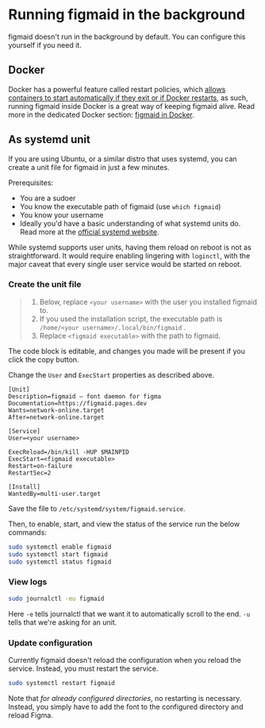 # Running figmaid in the background

figmaid doesn't run in the background by default. You can configure this yourself if you need it.

## Docker

Docker has a powerful feature called restart policies, which [allows containers to start automatically if they exit or if Docker restarts](https://docs.docker.com/config/containers/start-containers-automatically/), as such, running figmaid inside Docker is a great way of keeping figmaid alive. Read more in the dedicated Docker section: [figmaid in Docker](./docker-image.md).

## As systemd unit

If you are using Ubuntu, or a similar distro that uses systemd, you can create a unit file for figmaid in just a few minutes.

Prerequisites:
- You are a sudoer
- You know the executable path of figmaid (use `which figmaid`) 
- You know your username
- Ideally you'd have a basic understanding of what systemd units do. Read more at the [official systemd website](https://systemd.io).

While systemd supports user units, having them reload on reboot is not as straightforward. It would require enabling lingering with `loginctl`, with the major caveat that every single user service would be started on reboot. 

### Create the unit file

> 1. Below, replace `<your username>` with the user you installed figmaid to.
> 2. If you used the installation script, the executable path is `/home/<your username>/.local/bin/figmaid` .
> 3. Replace `<figmaid executable>` with the path to figmaid. 

The code block is editable, and changes you made will be present if you click the copy button.

Change the `User` and `ExecStart` properties as described above.


```txt,editable
[Unit]
Description=figmaid — font daemon for figma
Documentation=https://figmaid.pages.dev
Wants=network-online.target
After=network-online.target

[Service]
User=<your username>

ExecReload=/bin/kill -HUP $MAINPID
ExecStart=<figmaid executable>
Restart=on-failure
RestartSec=2

[Install]
WantedBy=multi-user.target
```

Save the file to `/etc/systemd/system/figmaid.service`.

Then, to enable, start, and view the status of the service run the below commands:

```sh
sudo systemctl enable figmaid
sudo systemctl start figmaid
sudo systemctl status figmaid
```

### View logs

```sh
sudo journalctl -eu figmaid
```

Here `-e` tells journalctl that we want it to automatically scroll to the end. `-u` tells that we're asking for an unit.


### Update configuration

Currently figmaid doesn't reload the configuration when you reload the service. Instead, you must restart the service.

```sh
sudo systemctl restart figmaid
```

Note that *for already configured directories*, no restarting is necessary. Instead, you simply have to add the font to the configured directory and reload Figma.

